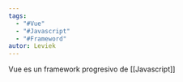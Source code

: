 ```yaml
---
tags:
  - "#Vue"
  - "#Javascript"
  - "#Frameword"
autor: Leviek
---
```

Vue es un framework progresivo de [[Javascript]]

